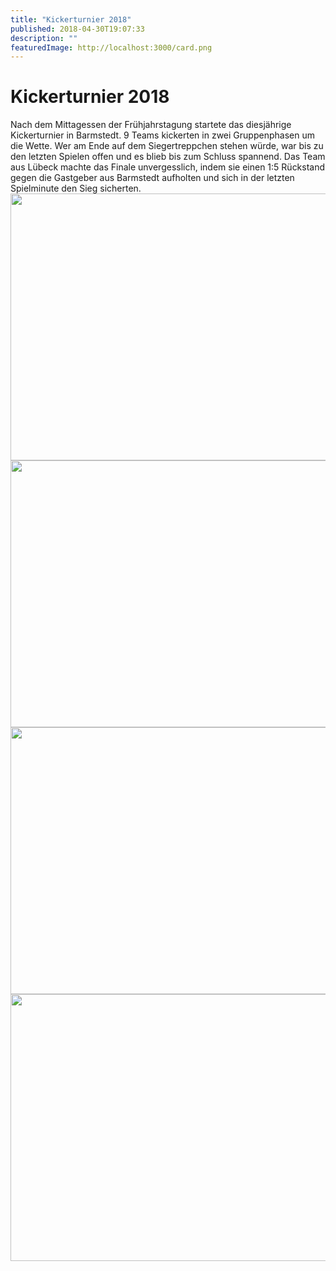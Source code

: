 ```yaml
---
title: "Kickerturnier 2018"
published: 2018-04-30T19:07:33
description: ""
featuredImage: http://localhost:3000/card.png
---
```


# Kickerturnier 2018

<p>Nach dem Mittagessen der Frühjahrstagung startete das diesjährige Kickerturnier in Barmstedt. 9 Teams kickerten in zwei Gruppenphasen um die Wette. Wer am Ende auf dem Siegertreppchen stehen würde, war bis zu den letzten Spielen offen und es blieb bis zum Schluss spannend. Das Team aus Lübeck machte das Finale unvergesslich, indem sie einen 1:5 Rückstand gegen die Gastgeber aus Barmstedt aufholten und sich in der letzten Spielminute den Sieg sicherten.<img data-attachment-id="1769" data-permalink="https://www.ec-nordbund.de/kickerturnier-2018/dsc_0052/" data-orig-file="https://www.ec-nordbund.de/wp-content/uploads/DSC_0052.jpg" data-orig-size="3456,2304" data-comments-opened="1" data-image-meta="{&quot;aperture&quot;:&quot;3.5&quot;,&quot;credit&quot;:&quot;&quot;,&quot;camera&quot;:&quot;NIKON D3100&quot;,&quot;caption&quot;:&quot;&quot;,&quot;created_timestamp&quot;:&quot;1524985950&quot;,&quot;copyright&quot;:&quot;&quot;,&quot;focal_length&quot;:&quot;18&quot;,&quot;iso&quot;:&quot;3200&quot;,&quot;shutter_speed&quot;:&quot;0.01&quot;,&quot;title&quot;:&quot;&quot;,&quot;orientation&quot;:&quot;1&quot;}" data-image-title="DSC_0052" data-image-description="" data-medium-file="https://www.ec-nordbund.de/wp-content/uploads/DSC_0052-640x427.jpg" data-large-file="https://www.ec-nordbund.de/wp-content/uploads/DSC_0052-1200x800.jpg" class="alignnone size-medium wp-image-1769" src="https://www.ec-nordbund.de/wp-content/uploads/DSC_0052-640x427.jpg" alt="" width="640" height="427" srcset="https://www.ec-nordbund.de/wp-content/uploads/DSC_0052-640x427.jpg 640w, https://www.ec-nordbund.de/wp-content/uploads/DSC_0052-768x512.jpg 768w, https://www.ec-nordbund.de/wp-content/uploads/DSC_0052-1200x800.jpg 1200w" sizes="(max-width: 640px) 100vw, 640px" /><img data-attachment-id="1770" data-permalink="https://www.ec-nordbund.de/kickerturnier-2018/dsc_0080/" data-orig-file="https://www.ec-nordbund.de/wp-content/uploads/DSC_0080.jpg" data-orig-size="2805,1870" data-comments-opened="1" data-image-meta="{&quot;aperture&quot;:&quot;3.5&quot;,&quot;credit&quot;:&quot;&quot;,&quot;camera&quot;:&quot;NIKON D3100&quot;,&quot;caption&quot;:&quot;&quot;,&quot;created_timestamp&quot;:&quot;1524989080&quot;,&quot;copyright&quot;:&quot;&quot;,&quot;focal_length&quot;:&quot;19&quot;,&quot;iso&quot;:&quot;3200&quot;,&quot;shutter_speed&quot;:&quot;0.00625&quot;,&quot;title&quot;:&quot;&quot;,&quot;orientation&quot;:&quot;1&quot;}" data-image-title="DSC_0080" data-image-description="" data-medium-file="https://www.ec-nordbund.de/wp-content/uploads/DSC_0080-640x427.jpg" data-large-file="https://www.ec-nordbund.de/wp-content/uploads/DSC_0080-1200x800.jpg" class="alignnone size-medium wp-image-1770" src="https://www.ec-nordbund.de/wp-content/uploads/DSC_0080-640x427.jpg" alt="" width="640" height="427" srcset="https://www.ec-nordbund.de/wp-content/uploads/DSC_0080-640x427.jpg 640w, https://www.ec-nordbund.de/wp-content/uploads/DSC_0080-768x512.jpg 768w, https://www.ec-nordbund.de/wp-content/uploads/DSC_0080-1200x800.jpg 1200w" sizes="(max-width: 640px) 100vw, 640px" /><img data-attachment-id="1771" data-permalink="https://www.ec-nordbund.de/kickerturnier-2018/dsc_0114/" data-orig-file="https://www.ec-nordbund.de/wp-content/uploads/DSC_0114.jpg" data-orig-size="3456,2304" data-comments-opened="1" data-image-meta="{&quot;aperture&quot;:&quot;3.5&quot;,&quot;credit&quot;:&quot;&quot;,&quot;camera&quot;:&quot;NIKON D3100&quot;,&quot;caption&quot;:&quot;&quot;,&quot;created_timestamp&quot;:&quot;1524993807&quot;,&quot;copyright&quot;:&quot;&quot;,&quot;focal_length&quot;:&quot;18&quot;,&quot;iso&quot;:&quot;3200&quot;,&quot;shutter_speed&quot;:&quot;0.005&quot;,&quot;title&quot;:&quot;&quot;,&quot;orientation&quot;:&quot;1&quot;}" data-image-title="DSC_0114" data-image-description="" data-medium-file="https://www.ec-nordbund.de/wp-content/uploads/DSC_0114-640x427.jpg" data-large-file="https://www.ec-nordbund.de/wp-content/uploads/DSC_0114-1200x800.jpg" class="alignnone size-medium wp-image-1771" src="https://www.ec-nordbund.de/wp-content/uploads/DSC_0114-640x427.jpg" alt="" width="640" height="427" srcset="https://www.ec-nordbund.de/wp-content/uploads/DSC_0114-640x427.jpg 640w, https://www.ec-nordbund.de/wp-content/uploads/DSC_0114-768x512.jpg 768w, https://www.ec-nordbund.de/wp-content/uploads/DSC_0114-1200x800.jpg 1200w" sizes="(max-width: 640px) 100vw, 640px" /><img data-attachment-id="1772" data-permalink="https://www.ec-nordbund.de/kickerturnier-2018/dsc_0116/" data-orig-file="https://www.ec-nordbund.de/wp-content/uploads/DSC_0116.jpg" data-orig-size="2036,1357" data-comments-opened="1" data-image-meta="{&quot;aperture&quot;:&quot;3.5&quot;,&quot;credit&quot;:&quot;&quot;,&quot;camera&quot;:&quot;NIKON D3100&quot;,&quot;caption&quot;:&quot;&quot;,&quot;created_timestamp&quot;:&quot;1524994406&quot;,&quot;copyright&quot;:&quot;&quot;,&quot;focal_length&quot;:&quot;18&quot;,&quot;iso&quot;:&quot;3200&quot;,&quot;shutter_speed&quot;:&quot;0.005&quot;,&quot;title&quot;:&quot;&quot;,&quot;orientation&quot;:&quot;1&quot;}" data-image-title="DSC_0116" data-image-description="" data-medium-file="https://www.ec-nordbund.de/wp-content/uploads/DSC_0116-640x427.jpg" data-large-file="https://www.ec-nordbund.de/wp-content/uploads/DSC_0116-1200x800.jpg" class="alignnone size-medium wp-image-1772" src="https://www.ec-nordbund.de/wp-content/uploads/DSC_0116-640x427.jpg" alt="" width="640" height="427" srcset="https://www.ec-nordbund.de/wp-content/uploads/DSC_0116-640x427.jpg 640w, https://www.ec-nordbund.de/wp-content/uploads/DSC_0116-768x512.jpg 768w, https://www.ec-nordbund.de/wp-content/uploads/DSC_0116-1200x800.jpg 1200w, https://www.ec-nordbund.de/wp-content/uploads/DSC_0116.jpg 2036w" sizes="(max-width: 640px) 100vw, 640px" /></p>

